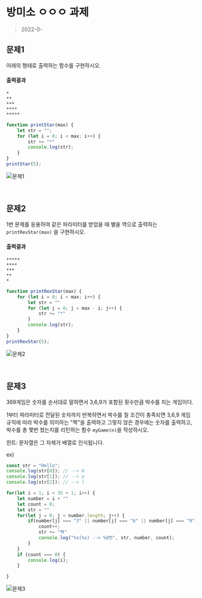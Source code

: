 # 방미소 ㅇㅇㅇ 과제

> 2022-0-

## 문제1
아래의 형태로 출력하는 함수를 구현하시오.
#### 출력결과
```
*
**
***
****
*****
```

```javascript
function printStar(max) {
    let str = "";
    for (let i = 0; i < max; i++) {
        str += "*"
        console.log(str);
    }
}
printStar(5);
```

![문제1](https://imgur.com/aDL9GZT.png)


&nbsp;


## 문제2
1번 문제를 응용하여 같은 파라미터를 받았을 때 별을 역으로 출력하는 `printRevStar(max)` 을 구현하시오.


#### 출력결과

```
*****
****
***
**
*
```
```javascript
function printRevStar(max) {
    for (let i = 0; i < max; i++) {
        let str = ""
        for (let j = 0; j < max - i; j++) {
            str += "*"
        }
        console.log(str);
    }
}
printRevStar(5);
```

![문제2](https://imgur.com/kx6QP8z.png)


&nbsp;


## 문제3

369게임은 숫자를 순서대로 말하면서 3,6,9가 포함된 횟수만큼 박수를 치는 게임이다.

1부터 파라미터로 전달된 숫자까지 반복하면서 박수를 칠 조건이 충족되면 3,6,9 게임 규칙에 따라 박수를 의미하는 "짝"을 출력하고 그렇지 않은 경우에는 숫자를 출력하고, 박수를 총 몇번 쳤는지를 리턴하는 함수 `myGame(n)`을 작성하시오.

힌트: 문자열은 그 자체가 배열로 인식됩니다.

ex)
```js
const str = "Hello";
console.log(str[0]); // --> H
console.log(str[1]); // --> e
console.log(str[2]); // --> l
```

```javascript
for(let i = 1; i < 35 + 1; i++) {
    let number = i + ""
    let count = 0;
    let str = ""
    for(let j = 0; j < number.length; j++) {
        if(number[j] === "3" || number[j] === "6" || number[j] === "9"){
            count++;
            str += "짝"
            console.log("%s(%s) --> %d번", str, number, count);
        }
    }
    if (count === 0) {
        console.log(i);
    }

}
```

![문제3](https://imgur.com/eOej4NL.png)
